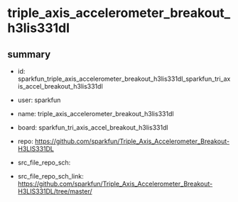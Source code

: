 # triple_axis_accelerometer_breakout_h3lis331dl
 
## summary 
* id: sparkfun_triple_axis_accelerometer_breakout_h3lis331dl_sparkfun_tri_axis_accel_breakout_h3lis331dl
* user: sparkfun
* name: triple_axis_accelerometer_breakout_h3lis331dl
* board: sparkfun_tri_axis_accel_breakout_h3lis331dl
* repo: https://github.com/sparkfun/Triple_Axis_Accelerometer_Breakout-H3LIS331DL



* src_file_repo_sch: 
* src_file_repo_sch_link: https://github.com/sparkfun/Triple_Axis_Accelerometer_Breakout-H3LIS331DL/tree/master/





